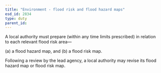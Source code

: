 ```yaml
---
title: "Environment - flood risk and flood hazard maps"
esd_id: 2834
type: duty
parent_id:  
---
```


A local authority must prepare (within any time limits prescribed) in relation to each relevant flood risk area—

(a) a flood hazard map, and
(b) a flood risk map.

Following a review by the lead agency, a local authority may revise its flood hazard map or flood risk map.

